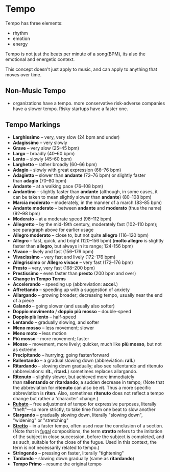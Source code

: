 # Tempo

Tempo has three elements: 

- rhythm
- emotion
- energy

Tempo is not just the beats per minute of a song(BPM), its also the emotional and energetic context. 

This concept doesn't just apply to music, and can apply to anything that moves over time.

## Non-Music Tempo
- organizations have a tempo. more conservative risk-adverse companies have a slower tempo. Risky startups have a faster one. 


## Tempo Markings

- __Larghissimo__ – very, very slow (24 bpm and under)
- __Adagissimo__ – very slowly
- __Grave__ – very slow (25–45 bpm)
- __Largo__ – broadly (40–60 bpm)
- __Lento__ – slowly (45–60 bpm)
- __Larghetto__ – rather broadly (60–66 bpm)
- __Adagio__ – slowly with great expression (66–76 bpm)
- __Adagietto__ – slower than __andante__ (72–76 bpm) or slightly faster than __adagio__ (70–80 bpm)
- __Andante__ – at a walking pace (76–108 bpm)
- __Andantino__ – slightly faster than __andante__ (although, in some cases, it can be taken to mean slightly slower than __andante__) (80–108 bpm)
- __Marcia moderato__ – moderately, in the manner of a march (83–85 bpm)
- __Andante moderato__ – between __andante__ and __moderato__ (thus the name) (92–98 bpm)
- __Moderato__ – at a moderate speed (98–112 bpm)
- __Allegretto__ – by the mid-19th century, moderately fast (102–110 bpm); see paragraph above for earlier usage
- __Allegro moderato__ – close to, but not quite __allegro__ (116–120 bpm)
- __Allegro__ – fast, quick, and bright (120–156 bpm) (__molto allegro__ is slightly faster than __allegro__, but always in its range; 124-156 bpm)
- __Vivace__ – lively and fast (156–176 bpm)
- __Vivacissimo__ – very fast and lively (172–176 bpm)
- __Allegrissimo__ or __Allegro vivace__ – very fast (172–176 bpm)
- __Presto__ – very, very fast (168–200 bpm)
- __Prestissimo__ – even faster than __presto__ (200 bpm and over)
- **Change in Tempo Terms**
- __Accelerando__ – speeding up (abbreviation: __accel.__)
- __Affrettando__ – speeding up with a suggestion of anxiety
- __Allargando__ – growing broader; decreasing tempo, usually near the end of a piece
- __Calando__ – going slower (and usually also softer)
- __Doppio movimento__ / __doppio più mosso__ – double-speed
- __Doppio più lento__ – half-speed
- __Lentando__ – gradually slowing, and softer
- __Meno mosso__ – less movement; slower
- __Meno moto__ – less motion
- __Più mosso__ – more movement; faster
- __Mosso__ – movement, more lively; quicker, much like __più mosso__, but not as extreme
- __Precipitando__ – hurrying; going faster/forward
- __Rallentando__ – a gradual slowing down (abbreviation: __rall.__)
- __Ritardando__ – slowing down gradually; also see rallentando and ritenuto (abbreviations: __rit.__, __ritard.__) sometimes replaces allargando.
- __Ritenuto__ – slightly slower, but achieved more immediately than __rallentando or__ __ritardando__; a sudden decrease in tempo; (Note that the abbreviation for __ritenuto__ can also be __rit.__ Thus a more specific abbreviation is __riten.__ Also, sometimes __ritenuto__ does not reflect a tempo change but rather a 'character' change.)
- __[Rubato](https://en.wikipedia.org/wiki/Rubato)__ – free adjustment of tempo for expressive purposes, literally "theft"—so more strictly, to take time from one beat to slow another
- __Slargando__ – gradually slowing down, literally "slowing down", "widening" or "stretching"
- __[Stretto](https://en.wikipedia.org/wiki/Stretto)__ – in a faster tempo, often used near the conclusion of a section. (Note that in [fugal](https://en.wikipedia.org/wiki/Fugue) compositions, the term __stretto__ refers to the imitation of the subject in close succession, before the subject is completed, and as such, suitable for the close of the fugue. Used in this context, the term is not necessarily related to tempo.)
- __Stringendo__ – pressing on faster, literally "tightening"
- __Tardando__ – slowing down gradually (same as __ritardando__)
- __Tempo Primo__ – resume the original tempo
